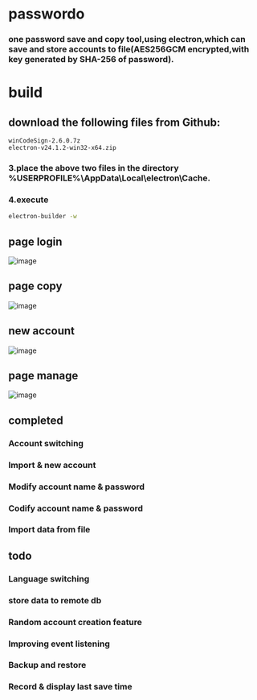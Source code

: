 # passwordo
### one password save and copy tool,using electron,which can save and store accounts to file(AES256GCM encrypted,with  key generated by SHA-256 of password).
# build
## download the following files from Github:
```
winCodeSign-2.6.0.7z
electron-v24.1.2-win32-x64.zip
```
### 3.place the above two files in the directory %USERPROFILE%\AppData\Local\electron\Cache.
### 4.execute
```bash
electron-builder -w
```
## page login
![image](https://user-images.githubusercontent.com/103351906/232045402-3381a78c-21b1-4a64-8b45-d7697232c7ff.png)

## page copy
![image](https://user-images.githubusercontent.com/103351906/232045567-0acc4251-af44-4945-a395-79215ba038b5.png)

## new account

![image](https://user-images.githubusercontent.com/103351906/232045747-e53e6844-9673-412b-9db4-45904d2c2c3e.png)

## page manage
![image](https://user-images.githubusercontent.com/103351906/232045979-88e5d19e-8aa7-45b5-a611-d9ac9dc3bce7.png)

## completed
### Account switching 
### Import & new account
### Modify account name & password
### Codify account name & password
### Import data from file

## todo 
### Language switching
### store data to remote db
### Random account creation feature
### Improving event listening
### Backup and restore
### Record & display last save time